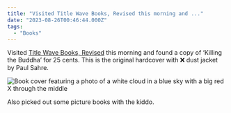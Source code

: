 ```yaml
---
title: "Visited Title Wave Books, Revised this morning and ..."
date: "2023-08-26T00:46:44.000Z"
tags: 
  - "Books"
---
```


Visited [Title Wave Books, Revised](https://www.titlewavebooks.com/) this morning and found a copy of ‘Killing the Buddha’ for 25 cents. This is the original hardcover with ❌ dust jacket by Paul Sahre.

![Book cover featuring a photo of a white cloud in a blue sky with a big red X through the middle](/img/note-images/e42753f699.jpg)

Also picked out some picture books with the kiddo.
